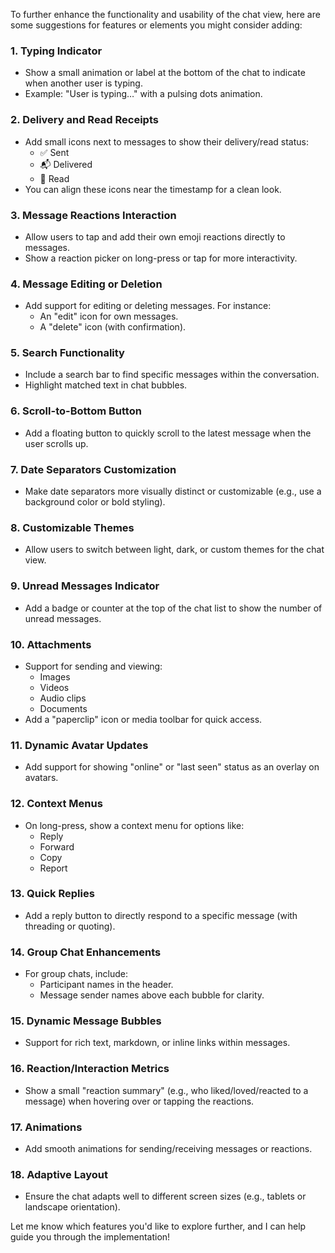 ﻿To further enhance the functionality and usability of the chat view, here are some suggestions for features or elements you might consider adding:

### 1. **Typing Indicator**
   - Show a small animation or label at the bottom of the chat to indicate when another user is typing.
   - Example: "User is typing…" with a pulsing dots animation.

### 2. **Delivery and Read Receipts**
   - Add small icons next to messages to show their delivery/read status:
     - ✅ Sent
     - 📬 Delivered
     - 👀 Read
   - You can align these icons near the timestamp for a clean look.

### 3. **Message Reactions Interaction**
   - Allow users to tap and add their own emoji reactions directly to messages.
   - Show a reaction picker on long-press or tap for more interactivity.

### 4. **Message Editing or Deletion**
   - Add support for editing or deleting messages. For instance:
     - An "edit" icon for own messages.
     - A "delete" icon (with confirmation).

### 5. **Search Functionality**
   - Include a search bar to find specific messages within the conversation.
   - Highlight matched text in chat bubbles.

### 6. **Scroll-to-Bottom Button**
   - Add a floating button to quickly scroll to the latest message when the user scrolls up.

### 7. **Date Separators Customization**
   - Make date separators more visually distinct or customizable (e.g., use a background color or bold styling).

### 8. **Customizable Themes**
   - Allow users to switch between light, dark, or custom themes for the chat view.

### 9. **Unread Messages Indicator**
   - Add a badge or counter at the top of the chat list to show the number of unread messages.

### 10. **Attachments**
   - Support for sending and viewing:
     - Images
     - Videos
     - Audio clips
     - Documents
   - Add a "paperclip" icon or media toolbar for quick access.

### 11. **Dynamic Avatar Updates**
   - Add support for showing "online" or "last seen" status as an overlay on avatars.

### 12. **Context Menus**
   - On long-press, show a context menu for options like:
     - Reply
     - Forward
     - Copy
     - Report

### 13. **Quick Replies**
   - Add a reply button to directly respond to a specific message (with threading or quoting).

### 14. **Group Chat Enhancements**
   - For group chats, include:
     - Participant names in the header.
     - Message sender names above each bubble for clarity.

### 15. **Dynamic Message Bubbles**
   - Support for rich text, markdown, or inline links within messages.

### 16. **Reaction/Interaction Metrics**
   - Show a small "reaction summary" (e.g., who liked/loved/reacted to a message) when hovering over or tapping the reactions.

### 17. **Animations**
   - Add smooth animations for sending/receiving messages or reactions.

### 18. **Adaptive Layout**
   - Ensure the chat adapts well to different screen sizes (e.g., tablets or landscape orientation).

Let me know which features you'd like to explore further, and I can help guide you through the implementation!